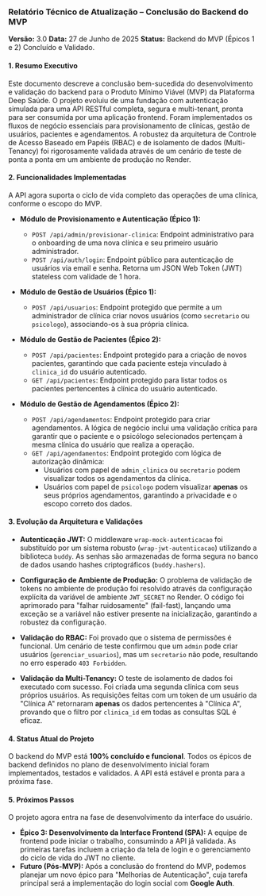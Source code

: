 ### **Relatório Técnico de Atualização – Conclusão do Backend do MVP**

**Versão:** 3.0
**Data:** 27 de Junho de 2025
**Status:** Backend do MVP (Épicos 1 e 2) Concluído e Validado.

#### **1. Resumo Executivo**

Este documento descreve a conclusão bem-sucedida do desenvolvimento e validação do backend para o Produto Mínimo Viável (MVP) da Plataforma Deep Saúde. O projeto evoluiu de uma fundação com autenticação simulada para uma API RESTful completa, segura e multi-tenant, pronta para ser consumida por uma aplicação frontend. Foram implementados os fluxos de negócio essenciais para provisionamento de clínicas, gestão de usuários, pacientes e agendamentos. A robustez da arquitetura de Controle de Acesso Baseado em Papéis (RBAC) e de isolamento de dados (Multi-Tenancy) foi rigorosamente validada através de um cenário de teste de ponta a ponta em um ambiente de produção no Render.

#### **2. Funcionalidades Implementadas**

A API agora suporta o ciclo de vida completo das operações de uma clínica, conforme o escopo do MVP.

* **Módulo de Provisionamento e Autenticação (Épico 1):**
    * `POST /api/admin/provisionar-clinica`: Endpoint administrativo para o onboarding de uma nova clínica e seu primeiro usuário administrador.
    * `POST /api/auth/login`: Endpoint público para autenticação de usuários via email e senha. Retorna um JSON Web Token (JWT) stateless com validade de 1 hora.

* **Módulo de Gestão de Usuários (Épico 1):**
    * `POST /api/usuarios`: Endpoint protegido que permite a um administrador de clínica criar novos usuários (como `secretario` ou `psicologo`), associando-os à sua própria clínica.

* **Módulo de Gestão de Pacientes (Épico 2):**
    * `POST /api/pacientes`: Endpoint protegido para a criação de novos pacientes, garantindo que cada paciente esteja vinculado à `clinica_id` do usuário autenticado.
    * `GET /api/pacientes`: Endpoint protegido para listar todos os pacientes pertencentes à clínica do usuário autenticado.

* **Módulo de Gestão de Agendamentos (Épico 2):**
    * `POST /api/agendamentos`: Endpoint protegido para criar agendamentos. A lógica de negócio inclui uma validação crítica para garantir que o paciente e o psicólogo selecionados pertençam à mesma clínica do usuário que realiza a operação.
    * `GET /api/agendamentos`: Endpoint protegido com lógica de autorização dinâmica:
        * Usuários com papel de `admin_clinica` ou `secretario` podem visualizar todos os agendamentos da clínica.
        * Usuários com papel de `psicologo` podem visualizar **apenas** os seus próprios agendamentos, garantindo a privacidade e o escopo correto dos dados.

#### **3. Evolução da Arquitetura e Validações**

* **Autenticação JWT:** O middleware `wrap-mock-autenticacao` foi substituído por um sistema robusto (`wrap-jwt-autenticacao`) utilizando a biblioteca `buddy`. As senhas são armazenadas de forma segura no banco de dados usando hashes criptográficos (`buddy.hashers`).

* **Configuração de Ambiente de Produção:** O problema de validação de tokens no ambiente de produção foi resolvido através da configuração explícita da variável de ambiente `JWT_SECRET` no Render. O código foi aprimorado para "falhar ruidosamente" (fail-fast), lançando uma exceção se a variável não estiver presente na inicialização, garantindo a robustez da configuração.

* **Validação do RBAC:** Foi provado que o sistema de permissões é funcional. Um cenário de teste confirmou que um `admin` pode criar usuários (`gerenciar_usuarios`), mas um `secretario` não pode, resultando no erro esperado `403 Forbidden`.

* **Validação da Multi-Tenancy:** O teste de isolamento de dados foi executado com sucesso. Foi criada uma segunda clínica com seus próprios usuários. As requisições feitas com um token de um usuário da "Clínica A" retornaram **apenas** os dados pertencentes à "Clínica A", provando que o filtro por `clinica_id` em todas as consultas SQL é eficaz.

#### **4. Status Atual do Projeto**

O backend do MVP está **100% concluído e funcional**. Todos os épicos de backend definidos no plano de desenvolvimento inicial foram implementados, testados e validados. A API está estável e pronta para a próxima fase.

#### **5. Próximos Passos**

O projeto agora entra na fase de desenvolvimento da interface do usuário.

* **Épico 3: Desenvolvimento da Interface Frontend (SPA):** A equipe de frontend pode iniciar o trabalho, consumindo a API já validada. As primeiras tarefas incluem a criação da tela de login e o gerenciamento do ciclo de vida do JWT no cliente.
* **Futuro (Pós-MVP):** Após a conclusão do frontend do MVP, podemos planejar um novo épico para "Melhorias de Autenticação", cuja tarefa principal será a implementação do login social com **Google Auth**.
